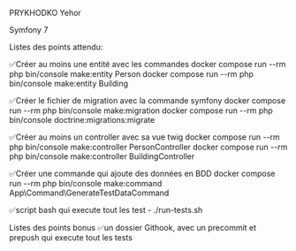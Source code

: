 PRYKHODKO Yehor

Symfony 7  

Listes des points attendu:

 ✅Créer au moins une entité avec les commandes
    docker compose run --rm php bin/console make:entity Person
    docker compose run --rm php bin/console make:entity Building


 ✅Créer le fichier de migration avec la commande symfony
    docker compose run --rm php bin/console make:migration
    docker compose run --rm php bin/console doctrine:migrations:migrate


 ✅Créer au moins un controller avec sa vue twig
    docker compose run --rm php bin/console make:controller PersonController
    docker compose run --rm php bin/console make:controller BuildingController


 ✅Créer une commande qui ajoute des données en BDD
    docker compose run --rm php bin/console make:command App\Command\GenerateTestDataCommand

 ✅script bash qui execute tout les test - ./run-tests.sh

Listes des points bonus
 ✅un dossier Githook, avec un precommit et prepush qui execute tout les tests


